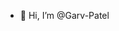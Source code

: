 - :man: Hi, I’m @Garv-Patel

<!---
Garv-Patel/Garv-Patel is a ✨ special ✨ repository because its `README.md` (this file) appears on your GitHub profile.
You can click the Preview link to take a look at your changes.
--->
